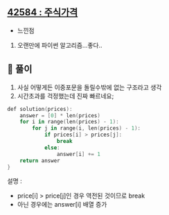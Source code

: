 ## [42584 : 주식가격](https://programmers.co.kr/learn/courses/30/lessons/42747)

- 느낀점

1. 오랜만에 파이썬 알고리즘...좋다..

## 📌 풀이

1. 사실 어떻게든 이중포문을 돌릴수밖에 없는 구조라고 생각
2. 시간초과를 걱정했는데 진짜 빠르네요;

```swift
def solution(prices):
    answer = [0] * len(prices)
    for i in range(len(prices) - 1):
        for j in range(i, len(prices) - 1):
            if prices[i] > prices[j]:
                break
            else:
                answer[i] += 1
    return answer
}
```

설명 :

- price[i] > price[j]인 경우 역전된 것이므로 break
- 아닌 경우에는 answer[i] 배열 증가
